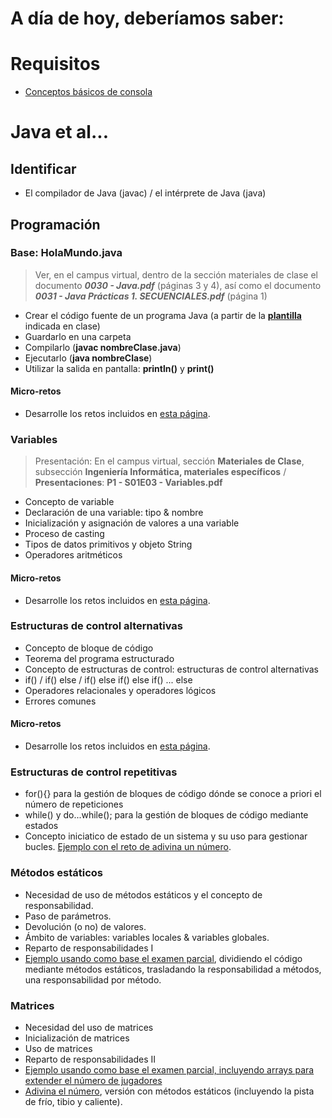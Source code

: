 # A día de hoy, deberíamos saber:

# Requisitos

- [Conceptos básicos de consola](../docs/conceptosDeConsola.md)

# Java et al...

## Identificar

- El compilador de Java (javac) / el intérprete de Java (java)

## Programación

### Base: HolaMundo.java

> Ver, en el campus virtual, dentro de la sección materiales de clase el documento ***0030 - Java.pdf*** (páginas 3 y 4), así como el documento ***0031 - Java Prácticas 1. SECUENCIALES.pdf*** (página 1)

- Crear el código fuente de un programa Java (a partir de la [**plantilla**](plantilla.md) indicada en clase)
- Guardarlo en una carpeta
- Compilarlo (**javac nombreClase.java**)
- Ejecutarlo (**java nombreClase**)
- Utilizar la salida en pantalla: **println()** y **print()**

#### Micro-retos

* Desarrolle los retos incluidos en [esta página](../retos/001-MicroRetosASCIIart.md).

### Variables

> Presentación: En el campus virtual, sección **Materiales de Clase**, subsección **Ingeniería Informática,  materiales específicos** / **Presentaciones**: **P1 - S01E03 - Variables.pdf**

- Concepto de variable
- Declaración de una variable: tipo & nombre
- Inicialización y asignación de valores a una variable
- Proceso de casting
- Tipos de datos primitivos y objeto String
- Operadores aritméticos

#### Micro-retos

* Desarrolle los retos incluidos en [esta página](../retos/002-MicroRetosVariables.md).

### Estructuras de control alternativas

- Concepto de bloque de código
- Teorema del programa estructurado
- Concepto de estructuras de control: estructuras de control alternativas
- if() / if() else / if() else if() else if() ... else
- Operadores relacionales y operadores lógicos
- Errores comunes

#### Micro-retos

* Desarrolle los retos incluidos en [esta página](../retos/003-MicroRetosIf.md).

### Estructuras de control repetitivas

- for(){} para la gestión de bloques de código dónde se conoce a priori el número de repeticiones
- while() y do...while(); para la gestión de bloques de código mediante estados
- Concepto iniciatico de estado de un sistema y su uso para gestionar bucles. [Ejemplo con el reto de adivina un número](codigo/EstructurasControl.java).

### Métodos estáticos

- Necesidad de uso de métodos estáticos y el concepto de responsabilidad.
- Paso de parámetros.
- Devolución (o no) de valores.
- Ámbito de variables: variables locales & variables globales.
- Reparto de responsabilidades I
- [Ejemplo usando como base el examen parcial](codigo/UnaCarreraMetodos.java), dividiendo el código mediante métodos estáticos, trasladando la responsabilidad a métodos, una responsabilidad por método.

### Matrices

- Necesidad del uso de matrices
- Inicialización de matrices
- Uso de matrices
- Reparto de responsabilidades II
- [Ejemplo usando como base el examen parcial, incluyendo arrays para extender el número de jugadores](codigo/UnaCarreraMetodosArray.java)
- [Adivina el número](/retos/soluciones/AdivinaNumero.java), versión con métodos estáticos (incluyendo la pista de frío, tibio y caliente).